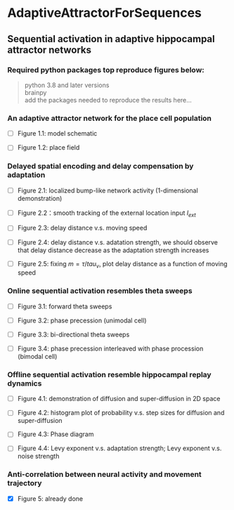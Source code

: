# AdaptiveAttractorForSequences
## Sequential activation in adaptive hippocampal attractor networks

### Required python packages top reproduce figures below:
> python 3.8 and later versions\
> brainpy\
> add the packages needed to reproduce the results here...

### An adaptive attractor network for the place cell population
- [ ] Figure 1.1: model schematic

- [ ] Figure 1.2: place field

### Delayed spatial encoding and delay compensation by adaptation
- [ ] Figure 2.1: localized bump-like network activity (1-dimensional demonstration)

- [ ] Figure 2.2：smooth tracking of the external location input $I_{ext}$

- [ ] Figure 2.3: delay distance v.s. moving speed

- [ ] Figure 2.4: delay distance v.s. adatation strength, we should observe that delay distance decrease as the adaptation strength increases

- [ ] Figure 2.5: fixing $m=\tau/tau_v$, plot delay distance as a function of moving speed

### Online sequential activation resembles theta sweeps
- [ ] Figure 3.1: forward theta sweeps

- [ ] Figure 3.2: phase precession (unimodal cell)

- [ ] Figure 3.3: bi-directional theta sweeps

- [ ] Figure 3.4: phase precession interleaved with phase procession (bimodal cell)

### Offline sequential activation resemble hippocampal replay dynamics
- [ ] Figure 4.1: demonstration of diffusion and super-diffusion in 2D space

- [ ] Figure 4.2: histogram plot of probability v.s. step sizes for diffusion and super-diffusion

- [ ] Figure 4.3: Phase diagram

- [ ] Figure 4.4: Levy exponent v.s. adaptation strength; Levy exponent v.s. noise strength

### Anti-correlation between neural activity and movement trajectory
- [x] Figure 5: already done
